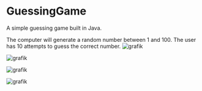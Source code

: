 # GuessingGame
A simple guessing game built in Java.

The computer will generate a random number between 1 and 100. The user has 10 attempts to guess the correct number.
![grafik](https://user-images.githubusercontent.com/98595145/167796640-a30391e1-0649-4a7f-939b-a21bf3698f0b.png)

![grafik](https://user-images.githubusercontent.com/98595145/167797078-5039d68d-9ab6-473b-8e7c-fdbf733bf8f7.png)

![grafik](https://user-images.githubusercontent.com/98595145/167797222-d9d9f24e-2efc-412a-bb9e-6585a362ef56.png)


![grafik](https://user-images.githubusercontent.com/98595145/167796950-eec74214-6a8c-4f12-905f-aed3f689e996.png)
